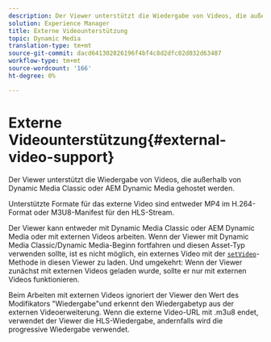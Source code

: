 ```yaml
---
description: Der Viewer unterstützt die Wiedergabe von Videos, die außerhalb von Dynamic Media Classic oder AEM Dynamic Media gehostet werden.
solution: Experience Manager
title: Externe Videounterstützung
topic: Dynamic Media
translation-type: tm+mt
source-git-commit: dacd641302826196f4bf4c8d2dfc02d032d63487
workflow-type: tm+mt
source-wordcount: '166'
ht-degree: 0%

---
```



# Externe Videounterstützung{#external-video-support}

Der Viewer unterstützt die Wiedergabe von Videos, die außerhalb von Dynamic Media Classic oder AEM Dynamic Media gehostet werden.

Unterstützte Formate für das externe Video sind entweder MP4 im H.264-Format oder M3U8-Manifest für den HLS-Stream.

Der Viewer kann entweder mit Dynamic Media Classic oder AEM Dynamic Media oder mit externen Videos arbeiten. Wenn der Viewer mit Dynamic Media Classic/Dynamic Media-Beginn fortfahren und diesen Asset-Typ verwenden sollte, ist es nicht möglich, ein externes Video mit der [ `setVideo`](../../c-html5-s7-aem-asset-viewers/c-html5-video-reference/c-html5-video-viewer-20-javascriptapiref/r-html5-video-viewer-20-javascriptapiref-setvideo.md#reference-85d3422d6ce64a36ac74827120b5a17c)-Methode in diesen Viewer zu laden. Und umgekehrt: Wenn der Viewer zunächst mit externen Videos geladen wurde, sollte er nur mit externen Videos funktionieren.

Beim Arbeiten mit externen Videos ignoriert der Viewer den Wert des Modifikators &quot;Wiedergabe&quot;und erkennt den Wiedergabetyp aus der externen Videoerweiterung. Wenn die externe Video-URL mit .m3u8 endet, verwendet der Viewer die HLS-Wiedergabe, andernfalls wird die progressive Wiedergabe verwendet.
